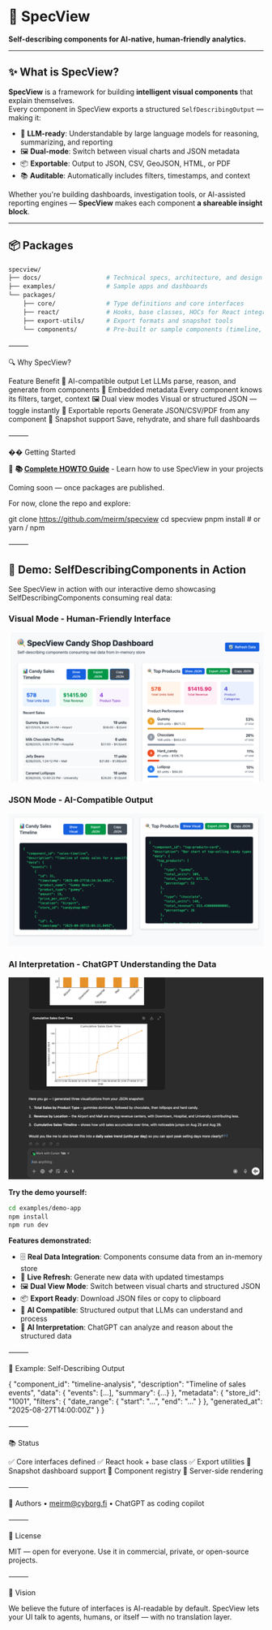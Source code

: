 # 🧩 SpecView

**Self-describing components for AI-native, human-friendly analytics.**

---

## ✨ What is SpecView?

**SpecView** is a framework for building **intelligent visual components** that explain themselves.  
Every component in SpecView exports a structured `SelfDescribingOutput` — making it:

- 🧠 **LLM-ready**: Understandable by large language models for reasoning, summarizing, and reporting
- 🖼️ **Dual-mode**: Switch between visual charts and JSON metadata
- 📦 **Exportable**: Output to JSON, CSV, GeoJSON, HTML, or PDF
- 📚 **Auditable**: Automatically includes filters, timestamps, and context

Whether you're building dashboards, investigation tools, or AI-assisted reporting engines — **SpecView** makes each component **a shareable insight block**.

---

## 📦 Packages

```bash
specview/
├── docs/                  # Technical specs, architecture, and design notes
├── examples/              # Sample apps and dashboards
└── packages/
    ├── core/              # Type definitions and core interfaces
    ├── react/             # Hooks, base classes, HOCs for React integration
    ├── export-utils/      # Export formats and snapshot tools
    └── components/        # Pre-built or sample components (timeline, network, etc.)
```

⸻

🔍 Why SpecView?

Feature	Benefit
🧠 AI-compatible output	Let LLMs parse, reason, and generate from components
🧾 Embedded metadata	Every component knows its filters, target, context
🖼️ Dual view modes	Visual or structured JSON — toggle instantly
📄 Exportable reports	Generate JSON/CSV/PDF from any component
🔁 Snapshot support	Save, rehydrate, and share full dashboards


⸻

��️ Getting Started

📖 **📚 [Complete HOWTO Guide](HOWTO.md)** - Learn how to use SpecView in your projects

Coming soon — once packages are published.

For now, clone the repo and explore:

git clone https://github.com/meirm/specview
cd specview
pnpm install # or yarn / npm

⸻

## 🎯 Demo: SelfDescribingComponents in Action

See SpecView in action with our interactive demo showcasing SelfDescribingComponents consuming real data:

### Visual Mode - Human-Friendly Interface
![Candy Shop Dashboard - Visual Mode](candyshop.png)

### JSON Mode - AI-Compatible Output
![Candy Shop Dashboard - JSON Mode](candyshop-json.png)

### AI Interpretation - ChatGPT Understanding the Data
![ChatGPT interpreting SelfDescribingComponents data](chatgpt.png)

**Try the demo yourself:**
```bash
cd examples/demo-app
npm install
npm run dev
```

**Features demonstrated:**
- 🗄️ **Real Data Integration**: Components consume data from an in-memory store
- 🔄 **Live Refresh**: Generate new data with updated timestamps
- 🖼️ **Dual View Mode**: Switch between visual charts and structured JSON
- 📦 **Export Ready**: Download JSON files or copy to clipboard
- 🤖 **AI Compatible**: Structured output that LLMs can understand and process
- 🧠 **AI Interpretation**: ChatGPT can analyze and reason about the structured data

⸻

🧩 Example: Self-Describing Output

{
  "component_id": "timeline-analysis",
  "description": "Timeline of sales events",
  "data": {
    "events": [...],
    "summary": {...}
  },
  "metadata": {
    "store_id": "1001",
    "filters": {
      "date_range": { "start": "...", "end": "..." }
    },
    "generated_at": "2025-08-27T14:00:00Z"
  }
}


⸻

📚 Status

✅ Core interfaces defined
✅ React hook + base class
✅ Export utilities
🚧 Snapshot dashboard support
🚧 Component registry
🚧 Server-side rendering

⸻

👥 Authors
	•	meirm@cyborg.fi
	•	ChatGPT as coding copilot

⸻

📜 License

MIT — open for everyone.
Use it in commercial, private, or open-source projects.

⸻

🚀 Vision

We believe the future of interfaces is AI-readable by default.
SpecView lets your UI talk to agents, humans, or itself — with no translation layer.

